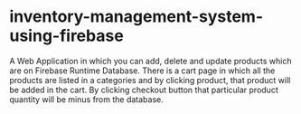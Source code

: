 # inventory-management-system-using-firebase
A Web Application in which you can add, delete and update products which are on Firebase Runtime Database. There is a cart page in which all the products are listed in a categories and by clicking product, that product will be added in the cart. By clicking checkout button that particular product quantity will be minus from the database. 
